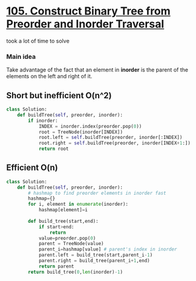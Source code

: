 # [105. Construct Binary Tree from Preorder and Inorder Traversal](https://leetcode.com/problems/construct-binary-tree-from-preorder-and-inorder-traversal/submissions/)
took a lot of time to solve 

### Main idea
Take advantage of the fact that an element in **inorder** is the parent of the elements on the left and right of it.

## Short but inefficient O(n^2)
~~~python
class Solution:
    def buildTree(self, preorder, inorder):
        if inorder:
            INDEX = inorder.index(preorder.pop(0))
            root = TreeNode(inorder[INDEX])
            root.left = self.buildTree(preorder, inorder[:INDEX])
            root.right = self.buildTree(preorder, inorder[INDEX+1:])
            return root
~~~

## Efficient O(n)
~~~python
class Solution:
    def buildTree(self, preorder, inorder):
        # hashmap to find preorder elements in inorder fast
        hashmap={}
        for i, element in enumerate(inorder):
            hashmap[element]=i
            
        def build_tree(start,end):
            if start>end:
                return
            value=preorder.pop(0)
            parent = TreeNode(value)
            parent_i=hashmap[value] # parent's index in inorder
            parent.left = build_tree(start,parent_i-1)
            parent.right = build_tree(parent_i+1,end)
            return parent
        return build_tree(0,len(inorder)-1)
  ~~~
